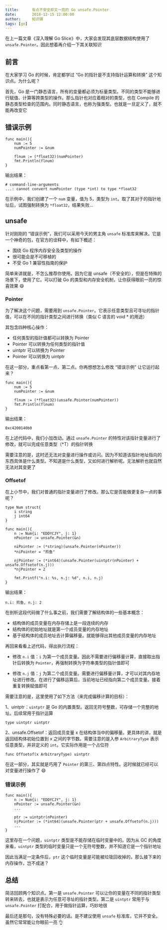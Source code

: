 ```yaml
---
title:      有点不安全却又一亮的 Go unsafe.Pointer
date:       2018-12-15 12:00:00
author:     知识铺
tags: [go]
---
```



在上一篇文章《深入理解 Go Slice》中，大家会发现其底层数据结构使用了 `unsafe.Pointer`。因此想着再介绍一下其关联知识

## 前言

在大家学习 Go 的时候，肯定都学过 “Go 的指针是不支持指针运算和转换” 这个知识点。为什么呢？

首先，Go 是一门静态语言，所有的变量都必须为标量类型。不同的类型不能够进行赋值、计算等跨类型的操作。那么指针也对应着相对的类型，也在 Compile 的静态类型检查的范围内。同时静态语言，也称为强类型。也就是一旦定义了，就不能再改变它

## 错误示例

```
func main(){
	num := 5
	numPointer := &num

	flnum := (*float32)(numPointer)
	fmt.Println(flnum)
}
```

输出结果：

```
# command-line-arguments
...: cannot convert numPointer (type *int) to type *float32
```

在示例中，我们创建了一个 `num` 变量，值为 5，类型为 `int`。取了其对于的指针地址后，试图强制转换为 `*float32`，结果失败...

## unsafe

针对刚刚的 “错误示例”，我们可以采用今天的男主角 `unsafe` 标准库来解决。它是一个神奇的包，在官方的诠释中，有如下概述：

- 围绕 Go 程序内存安全及类型的操作
- 很可能会是不可移植的
- 不受 Go 1 兼容性指南的保护

简单来讲就是，不怎么推荐你使用。因为它是 unsafe（不安全的），但是在特殊的场景下，使用了它。可以打破 Go 的类型和内存安全机制，让你获得眼前一亮的惊喜效果 😄

### Pointer

为了解决这个问题，需要用到 `unsafe.Pointer`。它表示任意类型且可寻址的指针值，可以在不同的指针类型之间进行转换（类似 C 语言的 void * 的用途）

其包含四种核心操作：

- 任何类型的指针值都可以转换为 Pointer
- Pointer 可以转换为任何类型的指针值
- uintptr 可以转换为 Pointer
- Pointer 可以转换为 uintptr

在这一部分，重点看第一点、第二点。你再想想怎么修改 “错误示例” 让它运行起来？

```
func main(){
	num := 5
	numPointer := &num

	flnum := (*float32)(unsafe.Pointer(numPointer))
	fmt.Println(flnum)
}
```

输出结果：

```
0xc4200140b0
```

在上述代码中，我们小加改动。通过 `unsafe.Pointer` 的特性对该指针变量进行了修改，就可以完成任意类型（*T）的指针转换

需要注意的是，这时还无法对变量进行操作或访问。因为不知道该指针地址指向的东西具体是什么类型。不知道是什么类型，又如何进行解析呢。无法解析也就自然无法对其变更了

### Offsetof

在上小节中，我们对普通的指针变量进行了修改。那么它是否能做更复杂一点的事呢？

```
type Num struct{
	i string
	j int64
}

func main(){
	n := Num{i: "EDDYCJY", j: 1}
	nPointer := unsafe.Pointer(&n)

	niPointer := (*string)(unsafe.Pointer(nPointer))
	*niPointer = "煎鱼"

	njPointer := (*int64)(unsafe.Pointer(uintptr(nPointer) + unsafe.Offsetof(n.j)))
	*njPointer = 2

	fmt.Printf("n.i: %s, n.j: %d", n.i, n.j)
}

```

输出结果：

```
n.i: 煎鱼, n.j: 2
```

在剖析这段代码做了什么事之前，我们需要了解结构体的一些基本概念：

- 结构体的成员变量在内存存储上是一段连续的内存
- 结构体的初始地址就是第一个成员变量的内存地址
- 基于结构体的成员地址去计算偏移量。就能够得出其他成员变量的内存地址

再回来看看上述代码，得出执行流程：

- 修改 `n.i` 值：`i` 为第一个成员变量。因此不需要进行偏移量计算，直接取出指针后转换为 `Pointer`，再强制转换为字符串类型的指针值即可

- 修改 `n.j` 值：`j` 为第二个成员变量。需要进行偏移量计算，才可以对其内存地址进行修改。在进行了偏移运算后，当前地址已经指向第二个成员变量。接着重复转换赋值即可


需要注意的是，这里使用了如下方法（来完成偏移计算的目标）：

1、uintptr：`uintptr` 是 Go 的内置类型。返回无符号整数，可存储一个完整的地址。后续常用于指针运算

```
type uintptr uintptr
```

2、unsafe.Offsetof：返回成员变量 x 在结构体当中的偏移量。更具体的讲，就是返回结构体初始位置到 x 之间的字节数。需要注意的是入参 `ArbitraryType` 表示任意类型，并非定义的 `int`。它实际作用是一个占位符

```
func Offsetof(x ArbitraryType) uintptr
```

在这一部分，其实就是巧用了 `Pointer` 的第三、第四点特性。这时候就已经可以对变量进行操作了 😄

### 错误示例

```
func main(){
	n := Num{i: "EDDYCJY", j: 1}
	nPointer := unsafe.Pointer(&n)
    ...

	ptr := uintptr(nPointer)
	njPointer := (*int64)(unsafe.Pointer(ptr + unsafe.Offsetof(n.j)))
	...
}
```

这里存在一个问题，`uintptr` 类型是不能存储在临时变量中的。因为从 GC 的角度来看，`uintptr` 类型的临时变量只是一个无符号整数，并不知道它是一个指针地址

因此当满足一定条件后，`ptr` 这个临时变量是可能被垃圾回收掉的，那么接下来的内存操作，岂不成迷？

## 总结

简洁回顾两个知识点。第一是 `unsafe.Pointer` 可以让你的变量在不同的指针类型转来转去，也就是表示为任意可寻址的指针类型。第二是 `uintptr` 常用于与 `unsafe.Pointer` 打配合，用于做指针运算，巧妙地很

最后还是那句，没有特殊必要的话。是不建议使用 `unsafe` 标准库，它并不安全。虽然它常常能让你眼前一亮 👌
